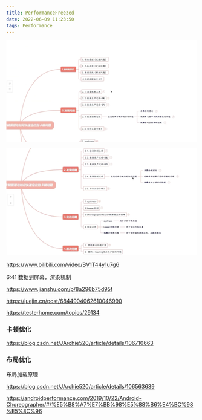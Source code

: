 ```yaml
---
title: PerformanceFreezed
date: 2022-06-09 11:23:50
tags: Performance
---
```






![2022-06-07_2.49.09](PerformanceJank/2022-06-07_2.49.09.png)

![2022-06-07_2.49.19](PerformanceJank/2022-06-07_2.49.19.png)





https://www.bilibili.com/video/BV1T44y1u7g6

6:41 数据到屏幕，渲染机制



https://www.jianshu.com/p/8a296b75d95f

https://juejin.cn/post/6844904062610046990

https://testerhome.com/topics/29134



### 卡顿优化

https://blog.csdn.net/JArchie520/article/details/106710663



### 布局优化

布局加载原理

https://blog.csdn.net/JArchie520/article/details/106563639



https://androidperformance.com/2019/10/22/Android-Choreographer/#/%E5%B8%A7%E7%BB%98%E5%88%B6%E4%BC%98%E5%8C%96
